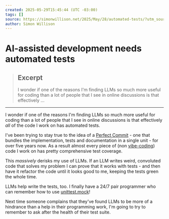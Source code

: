 ```yaml
---
created: 2025-05-29T15:45:44 (UTC -03:00)
tags: []
source: https://simonwillison.net/2025/May/28/automated-tests/?utm_source=tldrnewsletter
author: Simon Willison
---
```


# AI-assisted development needs automated tests

> ## Excerpt
> I wonder if one of the reasons I'm finding LLMs so much more useful for coding than a lot of people that I see in online discussions is that effectively …

---
I wonder if one of the reasons I'm finding LLMs so much more useful for coding than a lot of people that I see in online discussions is that effectively _all_ of the code I work on has automated tests.

I've been trying to stay true to the idea of a [Perfect Commit](https://simonwillison.net/2022/Oct/29/the-perfect-commit/) - one that bundles the implementation, tests and documentation in a single unit - for over five years now. As a result almost every piece of (non [vibe-coding](https://simonwillison.net/tags/vibe-coding/)) code I work on has pretty comprehensive test coverage.

This _massively_ derisks my use of LLMs. If an LLM writes weird, convoluted code that solves my problem I can prove that it works with tests - and then have it refactor the code until it looks good to me, keeping the tests green the whole time.

LLMs help write the tests, too. I finally have a 24/7 pair programmer who can remember how to use [unittest.mock](https://docs.python.org/3/library/unittest.mock.html)!

Next time someone complains that they've found LLMs to be more of a hindrance than a help in their programming work, I'm going to try to remember to ask after the health of their test suite.
